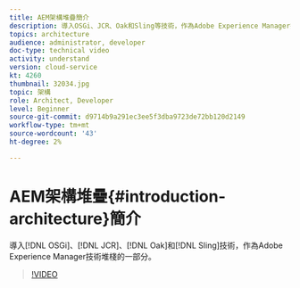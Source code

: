 ```yaml
---
title: AEM架構堆疊簡介
description: 導入OSGi、JCR、Oak和Sling等技術，作為Adobe Experience Manager技術堆疊的一部分。
topics: architecture
audience: administrator, developer
doc-type: technical video
activity: understand
version: cloud-service
kt: 4260
thumbnail: 32034.jpg
topic: 架構
role: Architect, Developer
level: Beginner
source-git-commit: d9714b9a291ec3ee5f3dba9723de72bb120d2149
workflow-type: tm+mt
source-wordcount: '43'
ht-degree: 2%

---
```



# AEM架構堆疊{#introduction-architecture}簡介

導入[!DNL OSGi]、[!DNL JCR]、[!DNL Oak]和[!DNL Sling]技術，作為Adobe Experience Manager技術堆棧的一部分。

>[!VIDEO](https://video.tv.adobe.com/v/32034/?quality=12&learn=on)
